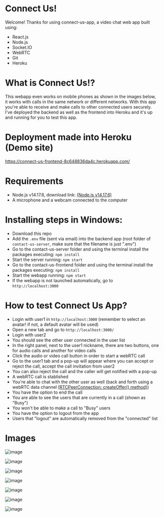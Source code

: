 # Connect Us!

Welcome! Thanks for using connect-us-app, a video chat web app built using:
- React.js
- Node.js
- Socket.IO
- WebRTC
- Git
- Heroku


# What is Connect Us!?

This webapp even works on mobile phones as shown in the images below, it works with calls in the same network or different networks. With this app you're able to receive and make calls to other connected users securely. I've deployed the backend as well as the frontend into Heroku and it's up and running for you to test this app.


# Deployment made into Heroku (Demo site)

https://connect-us-frontend-8c648836da4c.herokuapp.com/


# Requirements
- Node.js v14.17.6, download link: [(Node.js v14.17.6)](https://nodejs.org/dist/v14.17.6/)
- A microphone and a webcam connected to the computer


# Installing steps in Windows:

- Download this repo
- Add the ```.env``` file (sent via email) into the backend app (root folder of ```contact-us-server```, make sure that the filename is just ".env")
- Go to the contact-us-server folder and using the terminal install the packages executing: ```npm install```
- Start the server running: ```npm start```
- Go to the contact-us-frontend folder and using the terminal install the packages executing: ```npm install```
- Start the webapp running: ```npm start```
- If the webapp is not launched automatically, go to ```http://localhost:3000```


# How to test Connect Us App?

- Login with user1 in  ```http://localhost:3000``` (remember to select an avatar! if not, a default avatar will be used)
- Open a new tab and go to ```http://localhost:3000/```
- Login with user2
- You should see the other user connected in the user list
- In the right panel, next to the user1 nickname, there are two buttons, one for audio calls and another for video calls
- Click the audio or video call button in order to start a webRTC call
- Go to the user1 tab and a pop-up will appear where you can accept or reject the call, accept the call invitation from user2
- You can also reject the call and the caller will get notified with a pop-up
- A webRTC call is stablished
- You're able to chat with the other user as well (back and forth using a webRTC data channel [(RTCPeerConnection: createOffer() method)](https://developer.mozilla.org/en-US/docs/Web/API/RTCPeerConnection/createDataChannel))
- You have the option to end the call
- You are able to see the users that are currently in a call (shown as "Busy")
- You won't be able to make a call to "Busy" users
- You have the option to logout from the app
- Users that "logout" are automatically removed from the "connected" list



# Images

![image](https://github.com/ecortez91/connect-us-app/assets/7227006/355dee3d-3a5f-43d0-8987-7c3766f9d141)

![image](https://github.com/ecortez91/connect-us-app/assets/7227006/e126bd5a-5b42-4219-abf8-edcb75b2d034)

![image](https://github.com/ecortez91/connect-us-app/assets/7227006/51e9ec02-44e4-4f5e-8c78-b3b8ce1a1be3)

![image](https://github.com/ecortez91/connect-us-app/assets/7227006/ccd0aa1c-c428-44da-97e6-603ede27aa5c)

![image](https://github.com/ecortez91/connect-us-app/assets/7227006/80c40343-f109-47d3-b5d7-65eb0e7b1c96)

![image](https://github.com/ecortez91/connect-us-app/assets/7227006/822879a2-1c0c-4bd0-aab6-fa5d580a2ed2)

![image](https://github.com/ecortez91/connect-us-app/assets/7227006/115def1f-1972-4c98-a50d-5244889345f3)
